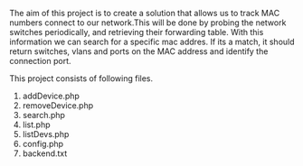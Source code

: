 The aim of this project is to create a solution that allows us to track MAC numbers connect to our network.This will be
done by probing the network switches periodically, and retrieving their forwarding table. With this information we can 
search for a specific mac addres. If its a match, it should return switches, vlans and ports on the MAC address and 
identify the connection port.

This project consists of following files.

1. addDevice.php
2. removeDevice.php
3. search.php
4. list.php
5. listDevs.php
6. config.php
7. backend.txt
